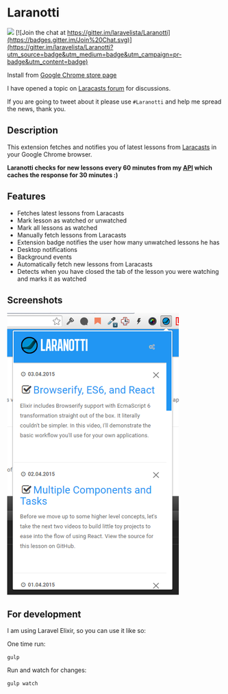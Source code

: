 # Laranotti

![ ](http://img.shields.io/gratipay/mabasic.svg) [![Join the chat at https://gitter.im/laravelista/Laranotti](https://badges.gitter.im/Join%20Chat.svg)](https://gitter.im/laravelista/Laranotti?utm_source=badge&utm_medium=badge&utm_campaign=pr-badge&utm_content=badge)

Install from [Google Chrome store page](https://chrome.google.com/webstore/detail/laracasts-notifier/aidlbngabkfmnfmfjgnmfhihjcpdbbjo)

I have opened a topic on [Laracasts forum](https://laracasts.com/discuss/channels/general-discussion/laracasts-notifier-extension-for-google-chrome) for discussions.

If you are going to tweet about it please use `#Laranotti` and help me spread the news, thank you.

## Description

This extension fetches and notifies you of latest lessons from [Laracasts](https://laracasts.com) in your Google Chrome browser.

**Laranotti checks for new lessons every 60 minutes from my [API](https://github.com/mabasic/laracasts-feed) which caches the response for 30 minutes :)**

## Features

- Fetches latest lessons from Laracasts
- Mark lesson as watched or unwatched
- Mark all lessons as watched
- Manually fetch lessons from Laracasts
- Extension badge notifies the user how many unwatched lessons he has
- Desktop notifications
- Background events
- Automatically fetch new lessons from Laracasts
- Detects when you have closed the tab of the lesson you were watching and marks it as watched

## Screenshots

![ ](screenshot.png)

## For development

I am using Laravel Elixir, so you can use it like so:

One time run:

```
gulp
```

Run and watch for changes:

```
gulp watch
```
